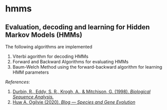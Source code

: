 # hmms
## Evaluation, decoding and learning for Hidden Markov Models (HMMs)
 
The following algorithms are implemented
 1. Viterbi agorithm for decoding HMMs
 2. Forward and Backward Algorithms for evaluating HMMs
 3. Baum-Welch Method using the forward-backward algorithm for learning HMM parameters
 
*References*:
1. [Durbin, R., Eddy, S. R., Krogh, A., & Mitchison, G. (1998). *Biological Sequence Analysis.*](https://doi.org/10.1017/cbo9780511790492)
2. [Huw A. Ogilvie (2020). *Blog — Species and Gene Evolution*](https://www.cs.rice.edu/~ogilvie/)
